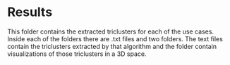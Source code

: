 # Results

This folder contains the extracted triclusters for each of the use cases. Inside each of the folders there are .txt files and two folders. The text files contain the triclusters extracted by that algorithm and the folder contain visualizations of those triclusters in a 3D space.